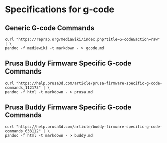 # Specifications for g-code

## Generic G-code Commands

```shell
curl "https://reprap.org/mediawiki/index.php?title=G-code&action=raw" | \
pandoc -f mediawiki -t markdown - > gcode.md
```

## Prusa Buddy Firmware Specific G-code Commands

```shell
curl "https://help.prusa3d.com/article/prusa-firmware-specific-g-code-commands_112173" | \
pandoc -f html -t markdown - > prusa.md
```

## Prusa Buddy Firmware Specific G-code Commands

```shell
curl "https://help.prusa3d.com/article/buddy-firmware-specific-g-code-commands_633112" | \
pandoc -f html -t markdown - > buddy.md
```
